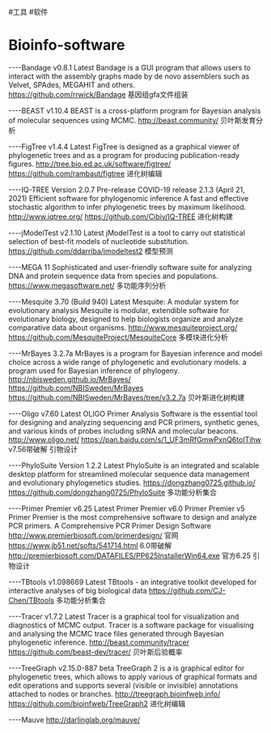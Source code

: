#工具 #软件
# Bioinfo-software

----Bandage v0.8.1 Latest
	Bandage is a GUI program that allows users to interact with the assembly graphs made by de novo assemblers such as Velvet, SPAdes, MEGAHIT and others.	
	https://github.com/rrwick/Bandage
	基因组gfa文件组装

----BEAST v1.10.4
	BEAST is a cross-platform program for Bayesian analysis of molecular sequences using MCMC.
	http://beast.community/
	贝叶斯发育分析
	
----FigTree v1.4.4 Latest
	FigTree is designed as a graphical viewer of phylogenetic trees and as a program for producing publication-ready figures.
	http://tree.bio.ed.ac.uk/software/figtree/
	https://github.com/rambaut/figtree
	进化树编辑

----IQ-TREE Version 2.0.7 Pre-release
	COVID-19 release 2.1.3 (April 21, 2021)
	Efficient software for phylogenomic inference
	A fast and effective stochastic algorithm to infer phylogenetic trees by maximum likelihood.
	http://www.iqtree.org/
	https://github.com/Cibiv/IQ-TREE
	进化树构建

----jModelTest v2.1.10 Latest
	jModelTest is a tool to carry out statistical selection of best-fit models of nucleotide substitution. 
	https://github.com/ddarriba/jmodeltest2
	模型预测

----MEGA 11
	Sophisticated and user-friendly software suite for analyzing DNA and protein sequence data from species and populations.
	https://www.megasoftware.net/
	多功能序列分析

----Mesquite 3.70 (Build 940) Latest
	Mesquite: A modular system for evolutionary analysis
	Mesquite is modular, extendible software for evolutionary biology, designed to help biologists organize and analyze comparative data about organisms.
	http://www.mesquiteproject.org/
	https://github.com/MesquiteProject/MesquiteCore
	多模块进化分析
	
----MrBayes 3.2.7a
	MrBayes is a program for Bayesian inference and model choice across a wide range of phylogenetic and evolutionary models.
	a program used for Bayesian inference of phylogeny.
	http://nbisweden.github.io/MrBayes/
	https://github.com/NBISweden/MrBayes
	https://github.com/NBISweden/MrBayes/tree/v3.2.7a
	贝叶斯进化树构建

----Oligo v7.60	Latest
	OLIGO Primer Analysis Software is the essential tool for designing and analyzing sequencing and PCR primers, synthetic genes, and various kinds of probes including siRNA and molecular beacons.
	http://www.oligo.net/
	https://pan.baidu.com/s/1_UF3mRfGmwPxnQ6toITihw	v7.56带破解
	引物设计

----PhyloSuite Version 1.2.2 Latest
	PhyloSuite is an integrated and scalable desktop platform for streamlined molecular sequence data management and evolutionary phylogenetics studies.
	https://dongzhang0725.github.io/
	https://github.com/dongzhang0725/PhyloSuite
	多功能分析集合

----Primer Premier v6.25 Latest
	Primer Premier v6.0 
	Primer Premier v5 
	Primer Premier is the most comprehensive software to design and analyze PCR primers.
	A Comprehensive PCR Primer Design Software
	http://www.premierbiosoft.com/primerdesign/	官网
	https://www.jb51.net/softs/541714.html	6.0带破解
	http://premierbiosoft.com/DATAFILES/PP625InstallerWin64.exe	官方6.25
	引物设计

----TBtools v1.098669 Latest
	TBtools - an integrative toolkit developed for interactive analyses of big biological data
	https://github.com/CJ-Chen/TBtools
	多功能分析集合

----Tracer v1.7.2 Latest
	Tracer is a graphical tool for visualization and diagnostics of MCMC output.
	Tracer is a software package for visualising and analysing the MCMC trace files generated through Bayesian phylogenetic inference.
	http://beast.community/tracer
	https://github.com/beast-dev/tracer/
	贝叶斯后验概率

----TreeGraph v2.15.0-887 beta
	TreeGraph 2 is a is graphical editor for phylogenetic trees, which allows to apply various of graphical formats and edit operations and supports several (visible or invisible) annotations attached to nodes or branches.
	http://treegraph.bioinfweb.info/
	https://github.com/bioinfweb/TreeGraph2
	进化树编辑

----Mauve
	http://darlinglab.org/mauve/